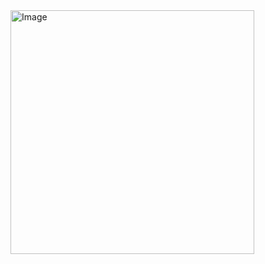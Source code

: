<img width="390" alt="Image" src="https://github.com/user-attachments/assets/331fb19b-c74c-4579-a9ce-0b3c382ab4b3" />
